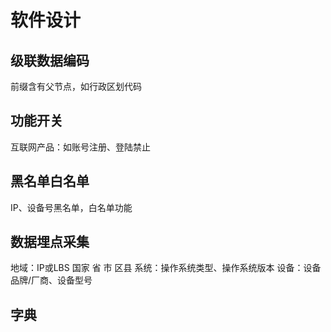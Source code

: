 # 软件设计

## 级联数据编码

前缀含有父节点，如行政区划代码

## 功能开关

互联网产品：如账号注册、登陆禁止

## 黑名单白名单

IP、设备号黑名单，白名单功能

## 数据埋点采集

地域：IP或LBS 国家 省 市 区县
系统：操作系统类型、操作系统版本
设备：设备品牌/厂商、设备型号

## 字典

